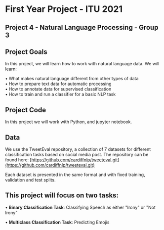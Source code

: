 # First Year Project - ITU 2021
## Project 4 - Natural Language Processing - Group 3

## Project Goals
In this project, we will learn how to work with natural language data. We will learn:

• What makes natural language different from other types of data<br>
• How to prepare text data for automatic processing<br>
• How to annotate data for supervised classification<br>
• How to train and run a classifier for a basic NLP task

## Project Code
In this project we will work with Python, and jupyter notebook.

## Data
We use the TweetEval repository, a collection of 7 datasets for different classification tasks
based on social media post. The repository can be found here:
[https://github.com/cardiffnlp/tweeteval.git](https://github.com/cardiffnlp/tweeteval.git)

Each dataset is presented in the same format and with fixed training, validation and test splits.

## This project will focus on two tasks:
• **Binary Classification Task**: 
Classifying Speech as either "Irony" or "Not Irony"

• **Multiclass Classification Task**:
Predicting Emojis 
